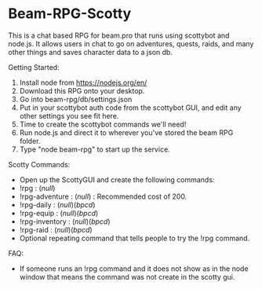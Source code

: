 # Beam-RPG-Scotty
This is a chat based RPG for beam.pro that runs using scottybot and node.js. It allows users in chat to go on adventures, quests, raids, and many other things and saves character data to a json db.

Getting Started: <br>
1. Install node from https://nodejs.org/en/ <br>
2. Download this RPG onto your desktop.<br>
3. Go into beam-rpg/db/settings.json <br>
4. Put in your scottybot auth code from the scottybot GUI, and edit any other settings you see fit here. <br>
5. Time to create the scottybot commands we'll need! <br>
6. Run node.js and direct it to wherever you've stored the beam RPG folder. <br>
7. Type "node beam-rpg" to start up the service.

Scotty Commands: <br>
  - Open up the ScottyGUI and create the following commands:
  - !rpg : (_null_)
  - !rpg-adventure : (_null_) : Recommended cost of 200.
  - !rpg-daily : (_null_)(_bpcd_)
  - !rpg-equip : (_null_)(_bpcd_)
  - !rpg-inventory : (_null_)(_bpcd_)
  - !rpg-raid : (_null_)(_bpcd_)
  - Optional repeating command that tells people to try the !rpg command. <br>
  
FAQ:
- If someone runs an !rpg command and it does not show as in the node window that means the command was not create in the scotty gui.
